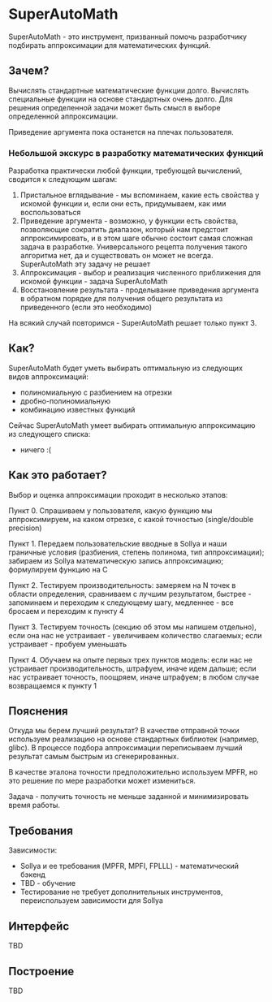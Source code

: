 # SuperAutoMath
SuperAutoMath - это инструмент, призванный помочь разработчику подбирать аппроксимации для математических функций.

## Зачем?
Вычислять стандартные математические функции долго. Вычислять специальные функции на основе стандартных очень долго.
Для решения определенной задачи может быть смысл в выборе определенной аппроксимации.

Приведение аргумента пока останется на плечах пользователя.

### Небольшой экскурс в разработку математических функций

Разработка практически любой функции, требующей вычислений, сводится к следующим шагам:

1. Пристальное вглядывание - мы вспоминаем, какие есть свойства у искомой функции и, если они есть, придумываем, как ими воспользоваться 
2. Приведение аргумента - возможно, у функции есть свойства, позволяющие сократить диапазон, который нам предстоит аппроксимировать, и в этом шаге обычно состоит самая сложная задача в разработке. Универсального рецепта получения такого алгоритма нет, да и существовать он может не всегда. SuperAutoMath эту задачу не решает
3. Аппроксимация - выбор и реализация численного приближения для искомой функции - задача SuperAutoMath
4. Восстановление результата - проделывание приведения аргумента в обратном порядке для получения общего результата из приведенного (если это необходимо)

На всякий случай повторимся - SuperAutoMath решает только пункт 3.

## Как?
SuperAutoMath будет уметь выбирать оптимальную из следующих видов аппроксимаций:
* полиномиальную с разбиением на отрезки
* дробно-полиномиальную 
* комбинацию известных функций

Сейчас SuperAutoMath умеет выбирать оптимальную аппроксимацию из следующего списка:
* ничего :(

## Как это работает?
Выбор и оценка аппроксимации проходит в несколько этапов:

Пункт 0. Спрашиваем у пользователя, какую функцию мы аппроксимируем, на каком отрезке, с какой точностью (single/double precision)

Пункт 1. Передаем пользовательские вводные в Sollya и наши граничные условия (разбиения, степень полинома, тип аппроксимации); забираем из Sollya математическую запись аппроксимацию; формулируем функцию на C

Пункт 2. Тестируем производительность: замеряем на N точек в области определения, сравниваем с лучшим результатом, быстрее - запоминаем и переходим к следующему шагу, медленнее - все бросаем и переходим к пункту 4

Пункт 3. Тестируем точность (секцию об этом мы напишем отдельно), если она нас не устраивает - увеличиваем количество слагаемых; если устраивает - пробуем уменьшать

Пункт 4. Обучаем на опыте первых трех пунктов модель: если нас не устраивает производительность, штрафуем, иначе идем дальше; если нас устраивает точность, поощряем, иначе штрафуем; в любом случае возвращаемся к пункту 1

## Пояснения
Откуда мы берем лучший результат? В качестве отправной точки используем реализацию на основе стандартных библиотек (например, glibc). В процессе подбора аппроксимации переписываем лучший результат самым быстрым из сгенерированных.

В качестве эталона точности предположительно используем MPFR, но это решение по мере разработки может измениться.

Задача - получить точность не меньше заданной и минимизировать время работы.

## Требования
Зависимости:
* Sollya и ее требования (MPFR, MPFI, FPLLL) - математический бэкенд
* TBD - обучение
* Тестирование не требует дополнительных инструментов, переиспользуем зависимости для Sollya

## Интерфейс
TBD

## Построение 
TBD
